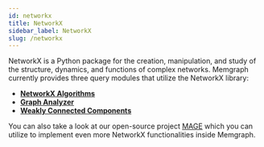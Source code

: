 ```yaml
---
id: networkx
title: NetworkX
sidebar_label: NetworkX
slug: /networkx
---
```


NetworkX is a Python package for the creation, manipulation, and study of the structure,
dynamics, and functions of complex networks. Memgraph currently provides three query modules
that utilize the NetworkX library:
* **[NetworkX Algorithms](/mage/query-modules/python/nxalg)**
* **[Graph Analyzer](/mage/query-modules/python/graph-analyzer)**
* **[Weakly Connected Components](/mage/query-modules/cpp/weakly-connected-components)**

You can also take a look at our open-source project [MAGE](/mage) which you can utilize to implement even more NetworkX functionalities inside Memgraph.
